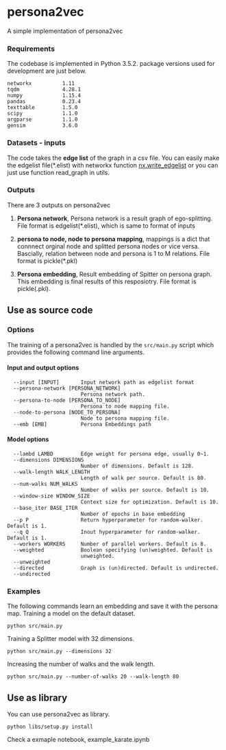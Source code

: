 # persona2vec
A simple implementation of persona2vec

### Requirements
The codebase is implemented in Python 3.5.2. package versions used for development are just below.
```
networkx          1.11
tqdm              4.28.1
numpy             1.15.4
pandas            0.23.4
texttable         1.5.0
scipy             1.1.0
argparse          1.1.0
gensim            3.6.0
```

### Datasets - inputs
The code takes the **edge list** of the graph in a csv file.
You can easily make the edgelist file(*.elist) with networkx function [nx.write_edgelist](https://networkx.github.io/documentation/networkx1.10/reference/generated/networkx.readwrite.edgelist.write_edgelist.html) 
or you can just use function read_graph in utils.

### Outputs
There are 3 outputs on persona2vec

1. **Persona network**, Persona network is a result graph of ego-splitting. File format is edgelist(*.elist), which is same to format of inputs
  
2. **persona to node, node to persona mapping**, mappings is a dict that connnect orginal node and splitted persona nodes or vice versa. Bascially, relation between node and persona is 1 to M relations. File format is pickle(*.pkl)
  
3. **Persona embedding**, Result embedding of Spitter on persona graph. This embedding is final results of this resposiotry. File format is pickle(.pkl).

## Use as source code

### Options
The training of a persona2vec is handled by the `src/main.py` script which provides the following command line arguments.

#### Input and output options
   
```
  --input [INPUT]       Input network path as edgelist format
  --persona-network [PERSONA_NETWORK]
                        Persona network path.
  --persona-to-node [PERSONA_TO_NODE]
                        Persona to node mapping file.
  --node-to-persona [NODE_TO_PERSONA]
                        Node to persona mapping file.
  --emb [EMB]           Persona Embeddings path
```
#### Model options
```
  --lambd LAMBD         Edge weight for persona edge, usually 0~1.
  --dimensions DIMENSIONS
                        Number of dimensions. Default is 128.
  --walk-length WALK_LENGTH
                        Length of walk per source. Default is 80.
  --num-walks NUM_WALKS
                        Number of walks per source. Default is 10.
  --window-size WINDOW_SIZE
                        Context size for optimization. Default is 10.
  --base_iter BASE_ITER
                        Number of epochs in base embedding
  --p P                 Return hyperparameter for random-walker. Default is 1.
  --q Q                 Inout hyperparameter for random-walker. Default is 1.
  --workers WORKERS     Number of parallel workers. Default is 8.
  --weighted            Boolean specifying (un)weighted. Default is
                        unweighted.
  --unweighted
  --directed            Graph is (un)directed. Default is undirected.
  --undirected
```

### Examples
The following commands learn an embedding and save it with the persona map. Training a model on the default dataset.
```
python src/main.py
```

Training a Splitter model with 32 dimensions.
```
python src/main.py --dimensions 32
```
Increasing the number of walks and the walk length.
```
python src/main.py --number-of-walks 20 --walk-length 80
```

## Use as library
You can use persona2vec as library.
```
python libs/setup.py install
```
Check a exmaple notebook, example_karate.ipynb


